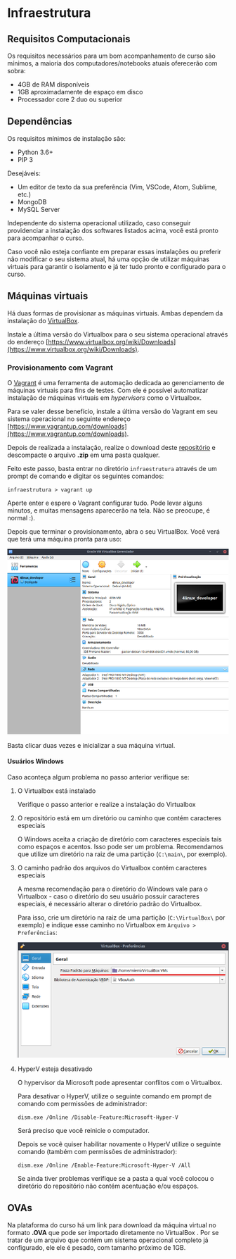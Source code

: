 # Infraestrutura 

## Requisitos Computacionais

Os requisitos necessários para um bom acompanhamento de curso são mínimos, a maioria dos computadores/notebooks atuais oferecerão com sobra:

* 4GB de RAM disponíveis
* 1GB aproximadamente de espaço em disco
* Processador core 2 duo ou superior


## Dependências

Os requisitos mínimos de instalação são:

* Python 3.6+
* PIP 3

Desejáveis:

* Um editor de texto da sua preferência (Vim, VSCode, Atom, Sublime, etc.)
* MongoDB
* MySQL Server


Independente do sistema operacional utilizado, caso conseguir providenciar a instalação dos softwares listados acima, você está pronto para acompanhar o curso.

Caso você não esteja confiante em preparar essas instalações ou preferir não modificar o seu sistema atual, há uma opção de utilizar máquinas virtuais para garantir o isolamento e já ter tudo pronto e configurado para o curso.


## Máquinas virtuais

Há duas formas de provisionar as máquinas virtuais. Ambas dependem da instalação do [VirtualBox](https://www.virtualbox.org). 

Instale a última versão do Virtualbox para o seu sistema operacional através do endereço [https://www.virtualbox.org/wiki/Downloads](https://www.virtualbox.org/wiki/Downloads).  


### Provisionamento com Vagrant

O [Vagrant](https://vagrantup.com) é uma ferramenta de automação dedicada ao gerenciamento de máquinas virtuais para fins de testes. Com ele é possível automatizar instalação de máquinas virtuais em _hypervisors_ como o Virtualbox. 

Para se valer desse benefício, instale a última versão do Vagrant em seu sistema operacional no seguinte endereço [https://www.vagrantup.com/downloads](https://www.vagrantup.com/downloads).

Depois de realizada a instalação, realize o download deste [repositório](https://github.com/4linux/4520/archive/main.zip) e descompacte o arquivo **.zip** em uma pasta qualquer. 

Feito este passo, basta entrar no diretório `infraestrutura` através de um prompt de comando e digitar os seguintes comandos:

```
infraestrutura > vagrant up
```

Aperte enter e espere o Vagrant configurar tudo. Pode levar alguns minutos, e muitas mensagens aparecerão na tela. Não se preocupe, é normal :).

Depois que terminar o provisionamento, abra o seu VirtualBox. Você verá que terá uma máquina pronta para uso:

![Console VirtualBox](images/vbox1.png)

Basta clicar duas vezes e inicializar a sua máquina virtual.


#### Usuários Windows

Caso aconteça algum problema no passo anterior verifique se:

1. O Virtualbox está instalado
  
	Verifique o passo anterior e realize a instalação do Virtualbox

1. O repositório está em um diretório ou caminho que contém caracteres especiais
  
	O Windows aceita a criação de diretório com caracteres especiais tais como espaços e acentos. Isso pode ser um problema. Recomendamos que utilize um diretório na raiz de uma partição (`C:\main\`, por exemplo). 
  
1. O caminho padrão dos arquivos do Virtualbox contém caracteres especiais
	
	A mesma recomendação para o diretório do Windows vale para o Virtualbox - caso o diretório do seu usuário possuir caracteres especiais, é necessário alterar o diretório padrão do Virtualbox.
	
	Para isso, crie um diretório na raiz de uma partição (`C:\VirtualBox\` por exemplo) e indique esse caminho no Virtualbox em `Arquivo > Preferências`:

  	![Alteração pasta padrão do VBox](images/vbox2.png)
  
1. HyperV esteja desativado
  
	O hypervisor da Microsoft pode apresentar conflitos com o Virtualbox.

  	Para desativar o HyperV, utilize o seguinte comando em prompt de comando com permissões de administrador:

	``` shell
	dism.exe /Online /Disable-Feature:Microsoft-Hyper-V
	```

	Será preciso que você reinicie o computador.

	Depois se você quiser habilitar novamente o HyperV utilize o seguinte comando (também com permissões de administrador):

	``` shell
	dism.exe /Online /Enable-Feature:Microsoft-Hyper-V /All	
	```

	Se ainda tiver problemas verifique se a pasta a qual você colocou o diretório do repositório não contém acentuação e/ou espaços. 



## OVAs 

Na plataforma do curso há um link para download da máquina virtual no formato  **.OVA** que pode ser importado diretamente no VirtualBox . Por se tratar de um arquivo que contém um sistema operacional completo já configurado, ele ele é pesado, com tamanho próximo de 1GB. 




